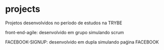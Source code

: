 # projects
Projetos desenvolvidos no período de estudos na TRYBE

front-end-agile: desenvolvido em grupo simulando scrum

FACEBOOK-SIGNUP: desenvolvido em dupla simulando paǵina FACEBOOK
